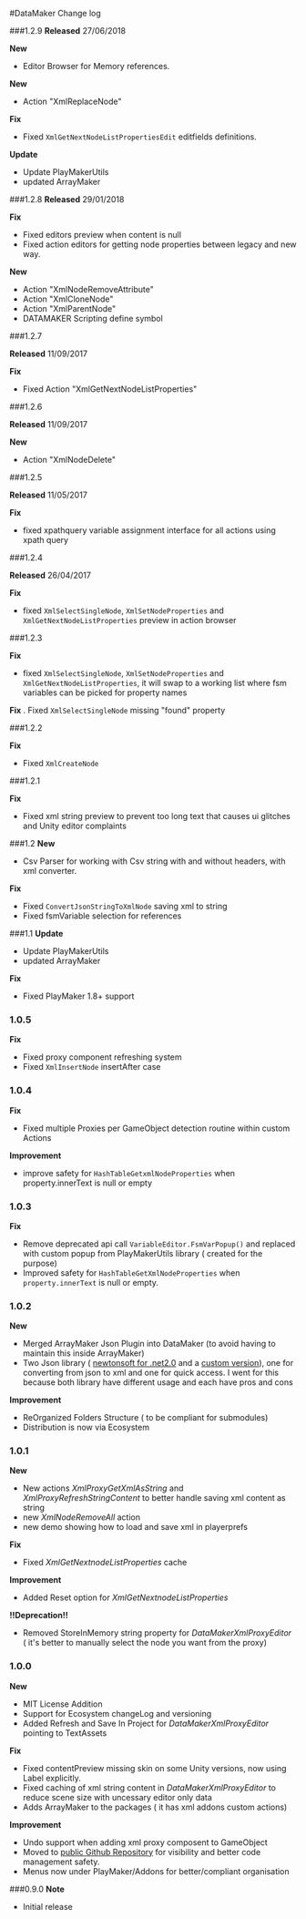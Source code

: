 #DataMaker Change log

###1.2.9
**Released** 27/06/2018

**New**  
- Editor Browser for Memory references. 

**New**  
- Action "XmlReplaceNode"

**Fix**  
- Fixed `XmlGetNextNodeListPropertiesEdit` editfields definitions. 

**Update**  
- Update PlayMakerUtils  
- updated ArrayMaker  

###1.2.8
**Released** 29/01/2018

**Fix**  
- Fixed editors preview when content is null
- Fixed action editors for getting node properties between legacy and new way.

**New**  
- Action "XmlNodeRemoveAttribute"
- Action "XmlCloneNode"
- Action "XmlParentNode"
- DATAMAKER Scripting define symbol

###1.2.7

**Released** 11/09/2017

**Fix**  
- Fixed Action "XmlGetNextNodeListProperties"


###1.2.6

**Released** 11/09/2017

**New**  
- Action "XmlNodeDelete"

###1.2.5

**Released** 11/05/2017

**Fix**  
- fixed xpathquery variable assignment interface for all actions using xpath query

###1.2.4

**Released** 26/04/2017

**Fix**  
- fixed `XmlSelectSingleNode`, `XmlSetNodeProperties` and `XmlGetNextNodeListProperties` preview in action browser


###1.2.3

**Fix**  
- fixed `XmlSelectSingleNode`, `XmlSetNodeProperties` and `XmlGetNextNodeListProperties`, it will swap to a working list where fsm variables can be picked for property names

**Fix** 
. Fixed `XmlSelectSingleNode` missing "found" property

###1.2.2

**Fix**  
- Fixed `XmlCreateNode`  

###1.2.1

**Fix**  
- Fixed xml string preview to prevent too long text that causes ui glitches and Unity editor complaints  

 
###1.2
**New**  
- Csv Parser for working with Csv string with and without headers, with xml converter.

**Fix**  
- Fixed `ConvertJsonStringToXmlNode` saving xml to string  
- Fixed fsmVariable selection for references

###1.1
**Update**  
- Update PlayMakerUtils  
- updated ArrayMaker  

**Fix**  
- Fixed PlayMaker 1.8+ support
  
### 1.0.5  
**Fix**  
- Fixed proxy component refreshing system  
- Fixed `XmlInsertNode` insertAfter case  
 
### 1.0.4  
**Fix**  
- Fixed multiple Proxies per GameObject detection routine within custom Actions  

**Improvement**
- improve safety for `HashTableGetxmlNodeProperties` when property.innerText is null or empty


### 1.0.3  
**Fix**  
- Remove deprecated api call `VariableEditor.FsmVarPopup()` and replaced with custom popup from PlayMakerUtils library ( created for the purpose)  
- Improved safety for `HashTableGetXmlNodeProperties` when `property.innerText` is null or empty.


### 1.0.2  
**New**  
- Merged ArrayMaker Json Plugin into DataMaker (to avoid having to maintain this inside ArrayMaker)  
- Two Json library ( [newtonsoft for .net2.0](https://json.codeplex.com/) and a [custom version](http://techblog.procurios.nl/k/n618/news/view/14605/14863/how-do-i-write-my-own-parser-(for-json).html)), one for converting from json to xml and one for quick access. I went for this because both library have different usage and each have pros and cons

**Improvement**  
- ReOrganized Folders Structure ( to be compliant for submodules)  
- Distribution is now via Ecosystem

### 1.0.1
**New**  
- New actions _XmlProxyGetXmlAsString_ and _XmlProxyRefreshStringContent_ to better handle saving xml content as string  
- new _XmlNodeRemoveAll_ action
- new demo showing how to load and save xml in playerprefs

**Fix**  
- Fixed _XmlGetNextnodeListProperties_ cache  



**Improvement**  
- Added Reset option for _XmlGetNextnodeListProperties_  

**!!Deprecation!!**
- Removed StoreInMemory string property for _DataMakerXmlProxyEditor_  ( it's better to manually select the node you want from the proxy)

### 1.0.0
**New**  
- MIT License Addition  
- Support for Ecosystem changeLog and versioning   
- Added Refresh and Save In Project for _DataMakerXmlProxyEditor_ pointing to TextAssets  

**Fix**
- Fixed contentPreview missing skin on some Unity  versions, now using Label explicitly.  
- Fixed caching of xml string content in _DataMakerXmlProxyEditor_ to reduce scene size with uncessary editor only data  
- Adds ArrayMaker to the packages ( it has xml addons custom actions)


**Improvement**   
- Undo support when adding xml proxy composent to GameObject  
- Moved to [public Github Repository](https://github.com/jeanfabre/PlayMaker--DataMaker) for visibility and better code management safety.  
- Menus now under PlayMaker/Addons for better/compliant organisation  


###0.9.0
**Note**   
- Initial release
